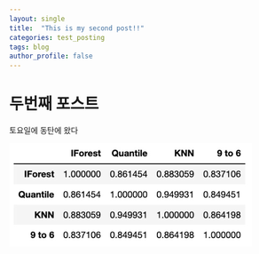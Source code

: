 ```yaml
---
layout: single
title:  "This is my second post!!"
categories: test_posting
tags: blog
author_profile: false
---
```


# 두번째 포스트



토요일에 동탄에 왔다

![image-20220820155330841](../images/2022-08-20-second/image-20220820155330841.png)




